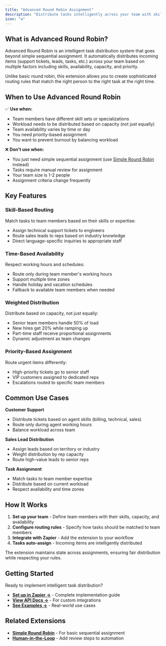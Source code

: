 ```yaml
---
title: "Advanced Round Robin Assignment"
description: "Distribute tasks intelligently across your team with skill-based, time-based, and priority-based routing"
icon: "⚙️"
---
```


## What is Advanced Round Robin?

Advanced Round Robin is an intelligent task distribution system that goes beyond simple sequential assignment. It automatically distributes incoming items (support tickets, leads, tasks, etc.) across your team based on multiple factors including skills, availability, capacity, and priority.

Unlike basic round robin, this extension allows you to create sophisticated routing rules that match the right person to the right task at the right time.

## When to Use Advanced Round Robin

✅ **Use when:**
- Team members have different skill sets or specializations
- Workload needs to be distributed based on capacity (not just equally)
- Team availability varies by time or day
- You need priority-based assignment
- You want to prevent burnout by balancing workload

❌ **Don't use when:**
- You just need simple sequential assignment (use [Simple Round Robin](/extensions/simple-round-robin) instead)
- Tasks require manual review for assignment
- Your team size is 1-2 people
- Assignment criteria change frequently

## Key Features

### Skill-Based Routing
Match tasks to team members based on their skills or expertise:
- Assign technical support tickets to engineers
- Route sales leads to reps based on industry knowledge
- Direct language-specific inquiries to appropriate staff

### Time-Based Availability
Respect working hours and schedules:
- Route only during team member's working hours
- Support multiple time zones
- Handle holiday and vacation schedules
- Fallback to available team members when needed

### Weighted Distribution
Distribute based on capacity, not just equally:
- Senior team members handle 50% of load
- New hires get 20% while ramping up
- Part-time staff receive proportional assignments
- Dynamic adjustment as team changes

### Priority-Based Assignment
Route urgent items differently:
- High-priority tickets go to senior staff
- VIP customers assigned to dedicated reps
- Escalations routed to specific team members

## Common Use Cases

**Customer Support**
- Distribute tickets based on agent skills (billing, technical, sales)
- Route only during agent working hours
- Balance workload across team

**Sales Lead Distribution**
- Assign leads based on territory or industry
- Weight distribution by rep capacity
- Route high-value leads to senior reps

**Task Assignment**
- Match tasks to team member expertise
- Distribute based on current workload
- Respect availability and time zones

## How It Works

1. **Set up your team** - Define team members with their skills, capacity, and availability
2. **Configure routing rules** - Specify how tasks should be matched to team members
3. **Integrate with Zapier** - Add the extension to your workflow
4. **Tasks auto-assign** - Incoming items are intelligently distributed

The extension maintains state across assignments, ensuring fair distribution while respecting your rules.

## Getting Started

Ready to implement intelligent task distribution?

- **[Set up in Zapier →](/guides/zapier/round-robin)** - Complete implementation guide
- **[View API Docs →](#)** - For custom integrations
- **[See Examples →](#)** - Real-world use cases

## Related Extensions

- **[Simple Round Robin](/extensions/simple-round-robin)** - For basic sequential assignment
- **[Human-in-the-Loop](/extensions/human-in-the-loop)** - Add review steps to automation
